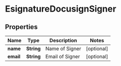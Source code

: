 

# EsignatureDocusignSigner


## Properties

| Name | Type | Description | Notes |
|------------ | ------------- | ------------- | -------------|
|**name** | **String** | Name of Signer |  [optional] |
|**email** | **String** | Email of Signer |  [optional] |



